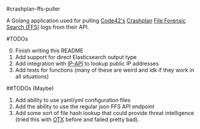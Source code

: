 #crashplan-ffs-puller

A Golang application used for pulling [Code42's](https://www.code42.com/) [Crashplan](https://www.crashplan.com/en-us/) [File Forensic Search (FFS)](https://support.code42.com/Administrator/Cloud/Administration_console_reference/Forensic_File_Search_reference_guide) logs from their API.

#TODOs

0. Finish writing this README
1. Add support for direct Elasticsearch output type
2. Add integration with [IP-API](http://ip-api.com/) to lookup public IP addresses
3. Add tests for functions (many of these are weird and idk if they work in all situations)

##TODOs (Maybe)

1. Add ability to use yaml/yml configuration files
2. Add the ability to use the regular json FFS API endpoint
3. Add some sort of file hash lookup that could provide threat intelligence (tried this with [OTX](https://www.alienvault.com/open-threat-exchange) before and failed pretty bad).